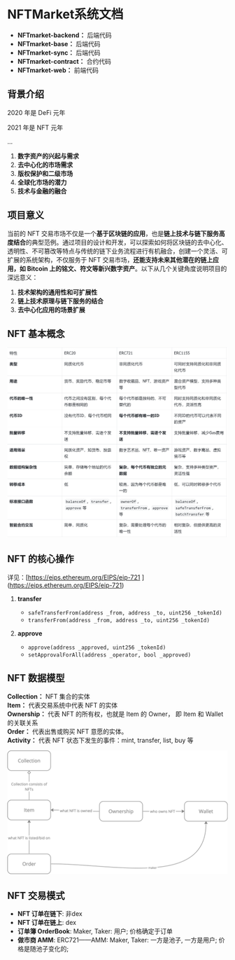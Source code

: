 # NFTMarket系统文档

- **NFTmarket-backend：** 后端代码
- **NFTmarket-base：** 后端代码
- **NFTmarket-sync：** 后端代码
- **NFTmarket-contract：** 合约代码
- **NFTmarket-web：** 前端代码

## 背景介绍

2020 年是 DeFi 元年

2021 年是 NFT 元年

...

1. **数字资产的兴起与需求**
2. **去中心化的市场需求**
3. **版权保护和二级市场**
4. **全球化市场的潜力**
5. **技术与金融的融合**

## 项目意义

当前的 NFT 交易市场不仅是一个**基于区块链的应用**，也是**链上技术与链下服务高度结合**的典型范例。通过项目的设计和开发，可以探索如何将区块链的去中心化、透明性、不可篡改等特点与传统的链下业务流程进行有机融合，创建一个灵活、可扩展的系统架构，不仅服务于 NFT 交易市场，**还能支持未来其他潜在的链上应用，如 Bitcoin 上的铭文、符文等新兴数字资产**。以下从几个关键角度说明项目的深远意义：

1. **技术架构的通用性和可扩展性**
2. **链上技术原理与链下服务的结合**
3. **去中心化应用的场景扩展**

## NFT 基本概念

![image](image/435733355-da3ba89a-382b-4003-99b0-286a938483b2.png)

## NFT 的核心操作

详见：[https://eips.ethereum.org/EIPS/eip-721 ] (<https://eips.ethereum.org/EIPS/eip-721>)

1. **transfer**

    - `safeTransferFrom(address _from, address _to, uint256 _tokenId)`
    - `transferFrom(address _from, address _to, uint256 _tokenId)`

2. **approve**

    - `approve(address _approved, uint256 _tokenId)`
    - `setApprovalForAll(address _operator, bool _approved)`

## NFT 数据模型

**Collection：** NFT 集合的实体</br>
**Item：** 代表交易系统中代表 NFT 的实体</br>
**Ownership：**  代表 NFT 的所有权，也就是 Item 的 Owner， 即 Item 和 Wallet 的关联关系</br>
**Order：** 代表出售或购买 NFT 意愿的实体。</br>
**Activity：** 代表 NFT 状态下发生的事件：mint, transfer, list, buy 等</br>

![image](image/435733753-58d6759f-b0ee-42bb-96f7-5ca528d05fd3.png)

## NFT 交易模式

- **NFT 订单在链下**: 非dex
- **NFT 订单在链上**: dex
- **订单簿 OrderBook**: Maker, Taker: 用户; 价格确定于订单
- **做市商 AMM**: ERC721——AMM: Maker, Taker: 一方是池子, 一方是用户; 价格是随池子变化的;
